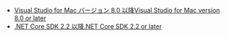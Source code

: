 * [<span data-ttu-id="108d2-101">Visual Studio for Mac バージョン 8.0 以降</span><span class="sxs-lookup"><span data-stu-id="108d2-101">Visual Studio for Mac version 8.0 or later</span></span>](https://visualstudio.microsoft.com/downloads/)
* [<span data-ttu-id="108d2-102">.NET Core SDK 2.2 以降</span><span class="sxs-lookup"><span data-stu-id="108d2-102">.NET Core SDK 2.2 or later</span></span>](https://www.microsoft.com/net/download/all)
